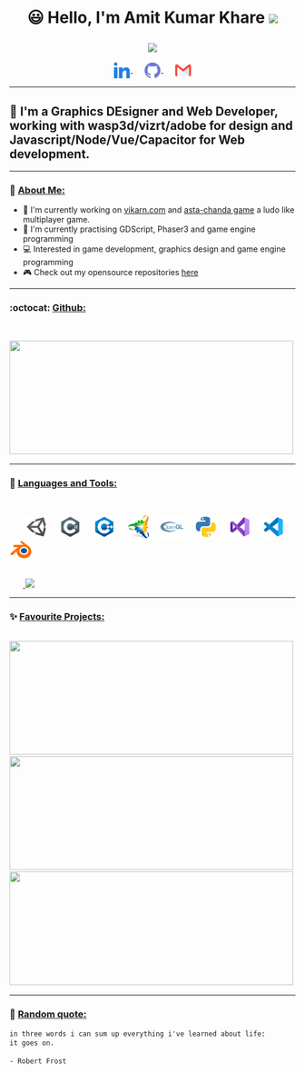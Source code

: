 <h1>
<p align = "center">
  😃 Hello, I'm Amit Kumar Khare <img src="https://media.giphy.com/media/hvRJCLFzcasrR4ia7z/giphy.gif" width="28">
</p>
</h1>
<p align = "center">
  <img src = "https://readme-typing-svg.herokuapp.com?color=6AF700&center=true&vCenter=true&width=500&lines=Creative+Developer;13%2B+years+of+experience">
</p>

<p align = center>
<a href="https://www.linkedin.com/in/amitkumarkhare/">
  <img align="center" alt="AmitKumarKhare|LinkedIn" width="30px" src="images/linkedin.png"/>
</a>&nbsp;&nbsp;&nbsp;&nbsp;
<a href="https://github.com/amitkumarkhare/">
  <img align="center" alt="AmitKhare|GitHub" width="30px" src="images/github.png"/>
</a>&nbsp;&nbsp;&nbsp;&nbsp;
<a href="mailto:me.amitkhare@gmail.com">
  <img align="center" alt="AmitKumarKhare|Gmail" width="30px" src="images/gmail.png"/>
</a>
<br/>

***

## 🏢 I'm a Graphics DEsigner and Web Developer, working with wasp3d/vizrt/adobe for design and Javascript/Node/Vue/Capacitor for Web development.

***

### 👔 <ins>About Me:</ins>

- 🔭 I'm currently working on [vikarn.com](https://get.vikarn.com) and [asta-chanda game](https://astachanda.vikarn.com) a ludo like multiplayer game.
- 🌱 I'm currently practising GDScript, Phaser3 and game engine programming
- 💻 Interested in game development, graphics design and game engine programming
- :video_game: Check out my opensource repositories [here](https://github.com/amitkhare?tab=repositories)

***

### :octocat: <ins>Github:</ins>
<br/>
<p align = "left">
  <a href = "https://github.com/amitkhare">
    <img width = "500em" height = "200em" src = "https://cybernethacker14-github-readme-stats.vercel.app/api?username=amitkhare&show_icons=true&include_all_commit=true&count_private=true&theme=radical"/>
  </a>
</p>

***

### 🔧 <ins>Languages and Tools:</ins>
<br/>
<p>
&nbsp;&nbsp;&nbsp;&nbsp;&nbsp;&nbsp;
<img align="center" alt="AmitKhare|Unity" width="40px" src="images/unity.png"/>&nbsp;&nbsp;&nbsp;&nbsp;
<img align="center" alt="AmitKhare|C#" width="40px" src="images/csharp.png"/>&nbsp;&nbsp;&nbsp;&nbsp;
<img align="center" alt="AmitKhare|C++" width="40px" src="images/c++.png"/>&nbsp;&nbsp;&nbsp;&nbsp;
<img align="center" alt="AmitKhare|Premake" width="40px" src="images/premake.png"/>&nbsp;&nbsp;&nbsp;&nbsp;
<img align="center" alt="AmitKhare|OpenGL" width="40px" src="images/opengl.png"/>&nbsp;&nbsp;&nbsp;&nbsp;
<img align="center" alt="AmitKhare|Python" width="40px" src="images/python.png"/>&nbsp;&nbsp;&nbsp;&nbsp;
<img align="center" alt="AmitKhare|VS" width="40px" src="images/visualstudio.png"/>&nbsp;&nbsp;&nbsp;&nbsp;
<img align="center" alt="AmitKhare|VSCode" width="40px" src="images/vscode.png"/>&nbsp;&nbsp;&nbsp;&nbsp;
<img align="center" alt="AmitKhare|Blender" width="40px" src="images/blender.png"/>&nbsp;&nbsp;&nbsp;&nbsp;
</p>

<p align = "left">
  <br/>
  &nbsp;&nbsp;&nbsp;&nbsp;&nbsp;&nbsp;<a href = "https://github.com/amitkhare">
    <img height = "200em" src = "https://cybernethacker14-github-readme-stats.vercel.app/api/top-langs/?username=amitkhare&layout=compact&langs_count=8&theme=radical"/>
  </a>
</p>

***

### ✨ <ins>Favourite Projects:</ins>
<br/>
<a href = "https://github.com/amitkhare/adonis-jwt-api-starter">
  <img width = "500px" height = "200px" src = "https://cybernethacker14-github-readme-stats.vercel.app/api/pin/?username=amitkhare&repo=adonis-jwt-api-starter&theme=radical"/>
</a>
<br/>
<a href = "https://github.com/amitkhare/vue-editable-grid">
  <img width = "500px" height = "200px" src = "https://cybernethacker14-github-readme-stats.vercel.app/api/pin/?username=amitkhare&repo=vue-editable-grid&theme=radical"/>
</a>
<br/>
<a href = "https://github.com/amitkhare/vue-cropperjs">
  <img width = "500em" height = "200px" src = "https://cybernethacker14-github-readme-stats.vercel.app/api/pin/?username=amitkhare&repo=vue-cropperjs&theme=radical"/>
</a>

***

### :thought_balloon: <ins>Random quote:</ins>

```
in three words i can sum up everything i've learned about life:
it goes on.

- Robert Frost
```
